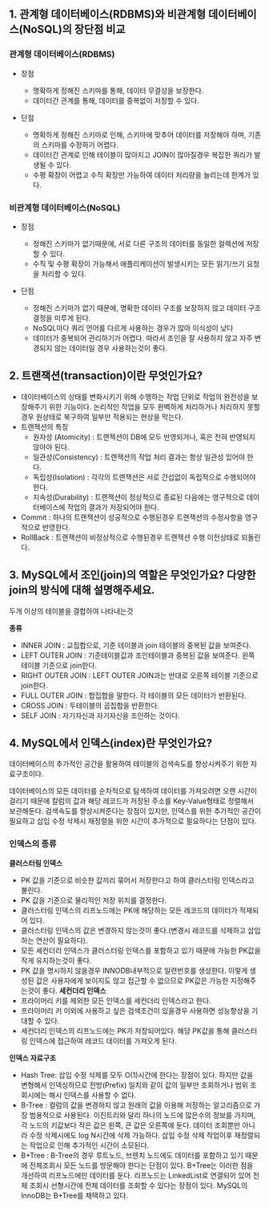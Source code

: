 ## 1. 관계형 데이터베이스(RDBMS)와 비관계형 데이터베이스(NoSQL)의 장단점 비교

### 관계형 데이터베이스(RDBMS)

- 장점
  - 명확하게 정해진 스키마를 통해, 데이터 무결성을 보장한다.
  - 데이터간 관계를 통해, 데이터를 중복없이 저장할 수 있다.

- 단점
  - 명확하게 정해진 스키마로 인해, 스키마에 맞추어 데이터를 저장해야 하며, 기존의 스키마를 수정하기 어렵다.
  - 데이터간 관계로 인해 테이블이 많아지고 JOIN이 많아질경우 복잡한 쿼리가 발생될 수 있다.
  - 수평 확장이 어렵고 수직 확장만 가능하여 데이터 처리량을 늘리는데 한계가 있다.

### 비관계형 데이터베이스(NoSQL)
- 장점
  - 정해진 스키마가 없기때문에, 서로 다른 구조의 데이터를 동일한 컬렉션에 저장할 수 있다.
  - 수직 및 수평 확장이 가능해서 애플리케이션이 발생시키는 모든 읽기/쓰기 요청을 처리할 수 있다.

- 단점
  - 정해진 스키마가 없기 때문에, 명확한 데이터 구조를 보장하지 않고 데이터 구조 결정을 미루게 된다.
  - NoSQL마다 쿼리 언어를 다르게 사용하는 경우가 많아 이식성이 낮다 
  - 데이터가 중복되어 관리하기가 어렵다. 따라서 조인을 잘 사용하지 않고 자주 변경되지 않는 데이터일 경우 사용하는것이 좋다.

## 2. 트랜잭션(transaction)이란 무엇인가요?

- 데이터베이스의 상태를 변화시키기 위해 수행하는 작업 단위로 작업의 완전성을 보장해주기 위한 기능이다. 논리적인 작업을 모두 완벽하게 처리하거나 처리하지 못할 경우 원상태로 북구하여 일부만 적용되는 현상을 막는다.
- 트랜젝션의 특징
  - 원자성 (Atomicity)  : 트랜젝션이 DB에 모두 반영되거나, 혹은 전혀 반영되지 않아야 된다.
  - 일관성(Consistency) : 트랜잭션의 작업 처리 결과는 항상 일관성 있어야 한다.
  - 독립성(Isolation) : 각각의 트랜잭션은 서로 간섭없이 독립적으로 수행되어야 한다.
  - 지속성(Durability) : 트랜잭션이 정상적으로 종료된 다음에는 영구적으로 데이터베이스에 작업의 결과가 저장되어야 한다.
- Commit : 하나의 트랜잭션이 성공적으로 수행된경우 트랜잭션의 수정사항을 영구적으로 반영한다.
- RollBack : 트랜잭션이 비정상적으로 수행된경우 트랜잭션 수행 이전상태로 되돌린다.

## 3. MySQL에서 조인(join)의 역할은 무엇인가요? 다양한 join의 방식에 대해 설명해주세요.

두개 이상의 테이블을 결합하여 나타내는것

**종류**
- INNER JOIN : 교집합으로, 기준 테이블과 join 테이블의 중복된 값을 보여준다.
- LEFT OUTER JOIN : 기준테이블값과 조인테이블과 중복된 값을 보여준다. 왼쪽 테이블 기준으로 join한다.
- RIGHT OUTER JOIN : LEFT OUTER JOIN과는 반대로 오른쪽 테이블 기준으로 join한다.
- FULL OUTER JOIN : 합집합을 말한다. 각 테이블의 모든 데이터가 반환된다.
- CROSS JOIN : 두테이블의 곱집합을 반환한다.
- SELF JOIN : 자기자신과 자기자신을 조인하는 것이다.

## 4. MySQL에서 인덱스(index)란 무엇인가요?

데이터베이스의 추가적인 공간을 활용하여 테이블의 검색속도를 향상시켜주기 위한 자료구조이다.

데이터베이스의 모든 데이터를 순차적으로 탐색하여 데이터를 가져오려면 오랜 시간이 걸리기 때문에 칼럼의 값과 해당 레코드가 저장된 주소를 Key-Value형태로 정렬해서 보관해둔다.
검색속도를 향상시켜준다는 장점이 있지만, 인덱스를 위한 추가적인 공간이 필요하고 삽입 수정 삭제시 재정렬을 위한 시간이 추가적으로 필요하다는 단점이 있다.

### 인덱스의 종류
**클러스터링 인덱스**
- PK 값을 기준으로 비슷한 값끼리 묶어서 저장한다고 하여 클러스터링 인덱스라고 불린다.
- PK 값을 기준으로 물리적인 저장 위치를 결정한다.
- 클러스터링 인덱스의 리프노드에는 PK에 해당하는 모든 레코드의 데이터가 적재되어 있다.
- 클러스터링 인덱스의 값은 변경하지 않는것이 좋다.(변경시 레코드를 삭제하고 삽입하는 연산이 필요하다). 
- 모든 세컨더리 인덱스가 클러스터링 인덱스를 포함하고 있기 때문에 가능한 PK값을 작게 유지하는것이 좋다.
- PK 값을 명시하지 않을경우 INNODB내부적으로 일련번호를 생성한다. 이렇게 생성된 값은 사용자에게 보이지도 않고 접근할 수 없으므로 PK값은 가능한 지정해주는것이 좋다.
**세컨더리 인덱스**
- 프라이머리 키를 제외한 모든 인덱스를 세컨더리 인덱스라고 한다.
- 프라이머리 키 이외에 사용하고 싶은 검색조건이 있을경우 사용하면 성능향상을 기대할 수 있다.
- 세컨더리 인덱스의 리프노드에는 PK가 저장되어있다. 해당 PK값을 통해 클러스터링 인덱스에 접근하여 레코드 데이터를 가져오게 된다.

**인덱스 자료구조**
- Hash Tree: 삽입 수정 삭제를 모두 O(1)시간에 한다는 장점이 있다. 하지만 값을 변형해서 인덱싱하므로 전방(Prefix) 일치와 같이 값의 일부만 조회하거나 범위 조회시에는 해시 인덱스를 사용할 수 없다.
- B-Tree : 컬럼의 값을 변경하지 않고 원래의 값을 이용해 저장하는 알고리즘으로 가장 범용적으로 사용된다. 이진트리와 달리 하나의 노드에 많은수의 정보를 가지며, 각 노드의 키값보다 작은 값은 왼쪽, 큰 값은 오른쪽에 둔다. 데이터 조회뿐만 아니라 수정 삭제시에도 log N시간에 삭제 가능하다. 삽입 수정 삭제 작업이후 재정렬되는 작업으로 인해 추가적인 시간이 소모된다.
- B+Tree : B-Tree의 경우 루트노드, 브렌치 노드에도 데이터를 포함하고 있기 때문에 전체조회시 모든 노드를 방문해야 한다는 단점이 있다. B+Tree는 이러한 점을 개선하여 리프노드에만 데이터를 둔다. 리프노드는 LinkedList로 연결되어 있어 전체 조회시 선형시간에 전체 데이터를 조회할 수 있다는 장점이 있다. MySQL의 InnoDB는 B+Tree를 채택하고 있다.
